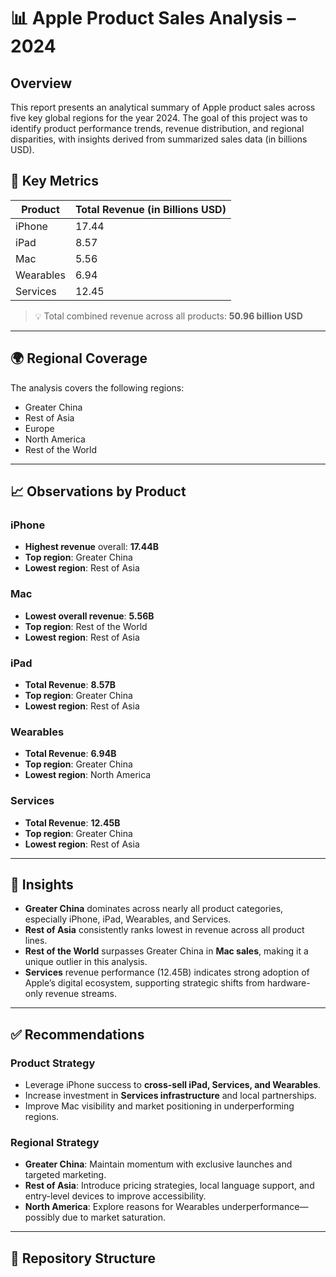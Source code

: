 # 📊 Apple Product Sales Analysis – 2024

## Overview

This report presents an analytical summary of Apple product sales across five key global regions for the year 2024. The goal of this project was to identify product performance trends, revenue distribution, and regional disparities, with insights derived from summarized sales data (in billions USD).

## 🧮 Key Metrics

| Product       | Total Revenue (in Billions USD) |
|---------------|---------------------------------|
| iPhone        | 17.44                           |
| iPad          | 8.57                            |
| Mac           | 5.56                            |
| Wearables     | 6.94                            |
| Services      | 12.45                           |

> 💡 Total combined revenue across all products: **50.96 billion USD**

---

## 🌍 Regional Coverage

The analysis covers the following regions:
- Greater China
- Rest of Asia
- Europe
- North America
- Rest of the World

---

## 📈 Observations by Product

### iPhone
- **Highest revenue** overall: **17.44B**
- **Top region**: Greater China
- **Lowest region**: Rest of Asia

### Mac
- **Lowest overall revenue**: **5.56B**
- **Top region**: Rest of the World
- **Lowest region**: Rest of Asia

### iPad
- **Total Revenue**: **8.57B**
- **Top region**: Greater China
- **Lowest region**: Rest of Asia

### Wearables
- **Total Revenue**: **6.94B**
- **Top region**: Greater China
- **Lowest region**: North America

### Services
- **Total Revenue**: **12.45B**
- **Top region**: Greater China
- **Lowest region**: Rest of Asia

---

## 🧠 Insights

- **Greater China** dominates across nearly all product categories, especially iPhone, iPad, Wearables, and Services.
- **Rest of Asia** consistently ranks lowest in revenue across all product lines.
- **Rest of the World** surpasses Greater China in **Mac sales**, making it a unique outlier in this analysis.
- **Services** revenue performance (12.45B) indicates strong adoption of Apple’s digital ecosystem, supporting strategic shifts from hardware-only revenue streams.

---

## ✅ Recommendations

### Product Strategy
- Leverage iPhone success to **cross-sell iPad, Services, and Wearables**.
- Increase investment in **Services infrastructure** and local partnerships.
- Improve Mac visibility and market positioning in underperforming regions.

### Regional Strategy
- **Greater China**: Maintain momentum with exclusive launches and targeted marketing.
- **Rest of Asia**: Introduce pricing strategies, local language support, and entry-level devices to improve accessibility.
- **North America**: Explore reasons for Wearables underperformance—possibly due to market saturation.

---

## 📁 Repository Structure

